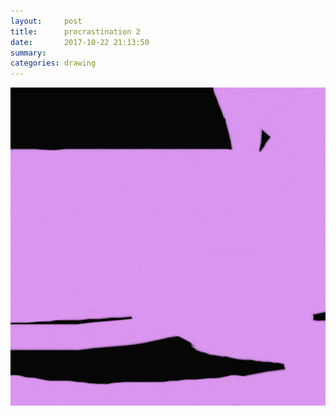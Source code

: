 ```yaml
---
layout:     post
title:      procrastination 2
date:       2017-10-22 21:13:50
summary:    
categories: drawing
---
```

![procrastination 2](/images/diary/procrastination-2.png "WEAK")
